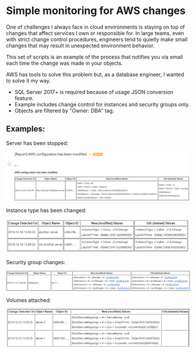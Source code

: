 <h1>Simple monitoring for AWS changes</h1>
<p>One of challenges I always face in cloud environments is staying on top of changes that affect services I own or responsible for. In large teams, even with strict change control procedures, engineers tend to quietly make small changes that may result in unexpected environment behavior.</p>
<p>This set of scripts is an example of the process that notifies you via email each time the change was made in your objects.</p>
<p>AWS has tools to solve this problem but, as a database engineer, I wanted to solve it my way.</p>
<ul>
  <li>SQL Server 2017+ is required because of usage JSON conversion feature.</li>
  <li>Example includes change control for instances and security groups only.</li>
  <li>Objects are filtered by "Owner: DBA" tag.</li>
</ul>
<h2>Examples:</h2>
<p>Server has been stopped:</p>
<p><img src="https://github.com/alekseybochkov/publications/blob/master/aws-change-control/server-has-been-stopped.png?raw=true" alt="Server has been stopped"></p>
<p>Instance type has been changed:</p>
<p><img src="https://github.com/alekseybochkov/publications/blob/master/aws-change-control/instance-type-has-been-changed.png?raw=true" alt="Instance type has been changed"></p>
<p>Security group changes:</p>
<p><img src="https://github.com/alekseybochkov/publications/blob/master/aws-change-control/security-group-changes.png?raw=true" alt="Security group changes"></p>
<p>Volumes attached:</p>
<p><img src="https://github.com/alekseybochkov/publications/blob/master/aws-change-control/volume-attached.png?raw=true" alt="Volumes attached"></p>
